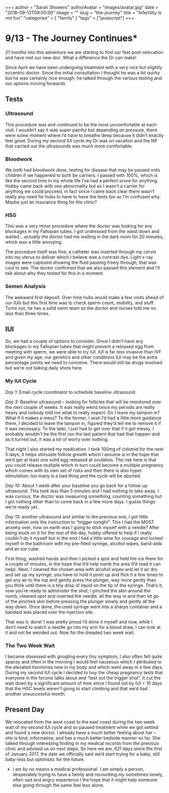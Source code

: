 +++
author = "Sarah Showers"
authorAvatar = "images/avatar.jpg"
date = "2018-09-13T09:00:00"
image = ""
slug = "the-journey"
title = "Infertility is not fun"
"categories" = [
  "family"
]
"tags" = ["javascript"]
+++

# 9/13 - The Journey Continues*

21 months into this adventure we are starting to find our feet post-relocation and have met our new doc. What a difference the Dr can make!

Since April we have been undergoing treatment with a very nice but slightly eccentric doctor. Since the initial consultation I thought he was a bit quirky but he was certainly nice enough; he talked through the various testing and our options moving forwards.

## Tests
### Ultrasound
This procedure was and continued to be the most uncomfortable at each visit. I wouldn’t say it was super painful but depending on pressure, there were some moment where I’d have to breathe deep because it didn’t exactly feel good. During my second IUI cycle my Dr was on vacation and the NP that carried out the ultrasounds was much more comfortable.

### Bloodwork
We both had bloodwork done, testing for disease that may be passed onto children if we happened to both be carriers. I passed with 100%, which is like the second time in my whole life I’ve had a perfect score for anything. Hubby came back with one abnormality but as I wasn’t a carrier for anything we could proceed, in fact since I came back clear there wasn’t really any need for hubs to have to have the tests too so I’m confused why. Maybe just an insurance thing for the clinic?

### HSG
This was a very minor procedure where the doctor was looking for any blockages in my Fallopian tubes. I got undressed from the waist down and waited… actually the doctor had me waiting in the dark room for 20 minutes, which was a little annoying.

The procedure itself was fine; a catheter was inserted through my cervix into my uterus to deliver which I believe was a contrast dye. Light x-ray images were captured showing the fluid passing freely through, that was cool to see. The doctor confirmed that we also passed this element and I’ll talk about why they tested for this in a moment.

### Semen Analysis
The awkward first deposit. Over time hubs would make a few visits ahead of our IUIs but this first time was to check sperm count, mobility, and stuff. Turns out, he has a solid swim team as the doctor and nurses told me no less than three times.

## IUI
So, we had a couple of options to consider. Since I didn’t have any blockages in my Fallopian tubes that might prevent a released egg from meeting with sperm, we were able to try IUI. IUI is far less invasive than IVF and given my age, our genetics and other conditions IUI may be the extra percentage points we need to conceive. There would still be drugs involved but we’re not talking daily shots here.

### My IUI Cycle
_Day 1:_ Email cycle coordinator to schedule baseline ultrasound.

_Day 3:_ Baseline ultrasound – looking for follicles that will be monitored over the next couple of weeks. It was really weird since my periods are really heavy and nobody told me what to really expect. Do I leave my tampon in? What if it makes a mess? To the former, I wish I’d had a little more guidance there, I decided to leave the tampon in, figured they’d tell me to remove it if it was necessary. To the later, I just had to get over that if it got messy, I probably wouldn’t be the first nor the last patient that had that happen and as it turned out, it was a lot of worry over nothing. 

That night I also started my medication. I took 100mg of chlomid for the next 5 days; it helps stimulate follicle growth which I assume is in the hope that we’d get at least one solid egg released at ovulation. The risk here is that you could release multiple which in turn could become a multiple pregnancy which comes with its own set of risks and then there is also hyper stimulation; too many is a bad thing and the cycle will be aborted.

_Day 10:_ About 1 week after your baseline you go back for a follow up ultrasound. This took less than 5 minutes and I had nothing to take away. I was curious, the doctor was measuring something, counting something but I got nothing other than to come back in a few more days. I guess things we’re ready yet.

_Day 13:_ another ultrasound and similar to the previous one, I got little information only the instruction to “trigger tonight”. This I had the MOST anxiety over, how on earth was I going to stick myself with a needle? After being stuck on it for the rest of the day, hubby offered to help if I really couldn’t do it myself but in the end I had a little wine for courage and locked myself in the bathroom with my pre-filled syringe, alcohol wipes, band-aids and an ice cube.

First thing, washed hands and then I picked a spot and held the ice there for a couple of minutes, in the hope that it’d help numb the area (I’d read it can help). Next, I cleaned the chosen area with alcohol wipes and let it air dry and set up my syringe; you have to hold it point up and flick it a few times to get any air to the top and gently press the plunger, way more gently than you think until there is a tiny drop of liquid on the tip of the syringe. That’s it, now you’re ready to administer the shot; I pinched the skin around the numb, cleaned spot and inserted the needle, all the way in and then let go of the pinched skin before pressing the plunger slowly and gently all the way down. Once done, the used syringe went into a sharps container and a bandaid was placed over the injection site. 

That was it, done! I was pretty proud I’d done it myself and now, while I don’t need to watch a needle go into my arm for a blood draw, I can look at it and not be weirded out. Now for the dreaded two week wait.

### The Two Week Wait
I became obsessed with googling every tiny symptom, I also often felt quite spacey and often in the morning I would feel nauseous which I attributed to the elevated hormones now in my body and which went away in a few days. During my second IUI cycle I decided to buy the cheap pregnancy tests that everyone in the forums talks about and “test out the trigger shot”. It cut the wait down by a significant amount of time since I found out by IUI + 10 days that the HGC levels weren’t going to start climbing and that we’d had another unsuccessful month.

## Present Day
We relocated from the west coast to the east coast during the two week wait of my second IUI cycle and so paused treatment while we got settled and found a new doctor. I already have a much better feeling about her – she is kind, informative, and has a much better bedside manner so far. She talked through interesting finding in my medical records from the previous clinic and advised us on next steps. So here we are, 621 days since the first of January 2017, the date we officially said we’d start trying for a baby, still baby-less but optimistic for the future.

* I am by no means a medical professional. I am simply a person, desperately trying to have a family and recounting my sometimes lonely, often sad and angry experience I the hope that it might help someone else going through the same feel less alone.
